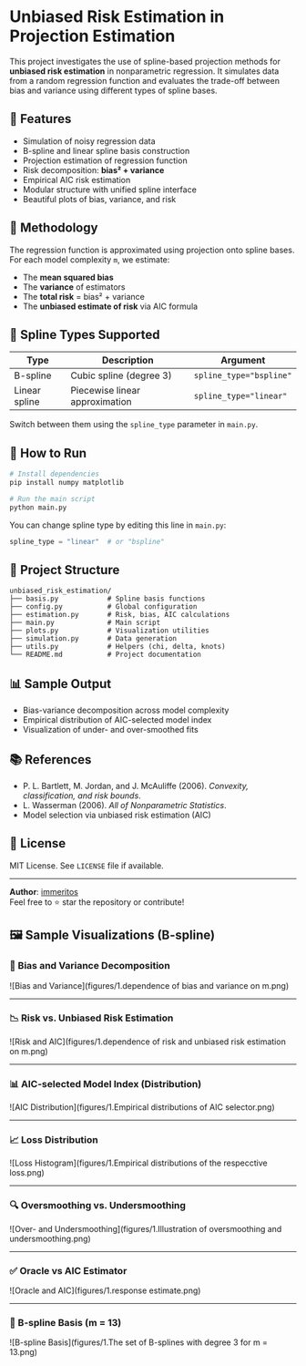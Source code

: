 # Unbiased Risk Estimation in Projection Estimation

This project investigates the use of spline-based projection methods for **unbiased risk estimation** in nonparametric regression. It simulates data from a random regression function and evaluates the trade-off between bias and variance using different types of spline bases.

## 📌 Features

- Simulation of noisy regression data
- B-spline and linear spline basis construction
- Projection estimation of regression function
- Risk decomposition: **bias² + variance**
- Empirical AIC risk estimation
- Modular structure with unified spline interface
- Beautiful plots of bias, variance, and risk

## 🧮 Methodology

The regression function is approximated using projection onto spline bases. For each model complexity `m`, we estimate:

- The **mean squared bias**
- The **variance** of estimators
- The **total risk** = bias² + variance
- The **unbiased estimate of risk** via AIC formula

## 🧩 Spline Types Supported

| Type         | Description                       | Argument            |
|--------------|-----------------------------------|---------------------|
| B-spline     | Cubic spline (degree 3)           | `spline_type="bspline"` |
| Linear spline| Piecewise linear approximation    | `spline_type="linear"`  |

Switch between them using the `spline_type` parameter in `main.py`.

## 🚀 How to Run

```bash
# Install dependencies
pip install numpy matplotlib

# Run the main script
python main.py
```

You can change spline type by editing this line in `main.py`:

```python
spline_type = "linear"  # or "bspline"
```

## 📁 Project Structure

```
unbiased_risk_estimation/
├── basis.py            # Spline basis functions
├── config.py           # Global configuration
├── estimation.py       # Risk, bias, AIC calculations
├── main.py             # Main script
├── plots.py            # Visualization utilities
├── simulation.py       # Data generation
├── utils.py            # Helpers (chi, delta, knots)
└── README.md           # Project documentation
```

## 📊 Sample Output

- Bias-variance decomposition across model complexity
- Empirical distribution of AIC-selected model index
- Visualization of under- and over-smoothed fits

## 📚 References

- P. L. Bartlett, M. Jordan, and J. McAuliffe (2006). *Convexity, classification, and risk bounds*.
- L. Wasserman (2006). *All of Nonparametric Statistics*.
- Model selection via unbiased risk estimation (AIC)

## 📄 License

MIT License. See `LICENSE` file if available.

---

**Author**: [immeritos](https://github.com/immeritos)  
Feel free to ⭐ star the repository or contribute!


## 🖼️ Sample Visualizations (B-spline)

### 🎨 Bias and Variance Decomposition

![Bias and Variance](figures/1.dependence of bias and variance on m.png)

---

### 📉 Risk vs. Unbiased Risk Estimation

![Risk and AIC](figures/1.dependence of risk and unbiased risk estimation on m.png)

---

### 📊 AIC-selected Model Index (Distribution)

![AIC Distribution](figures/1.Empirical distributions of AIC selector.png)

---

### 📈 Loss Distribution

![Loss Histogram](figures/1.Empirical distributions of the respecctive loss.png)

---

### 🔍 Oversmoothing vs. Undersmoothing

![Over- and Undersmoothing](figures/1.Illustration of oversmoothing and undersmoothing.png)

---

### ✅ Oracle vs AIC Estimator

![Oracle and AIC](figures/1.response estimate.png)

---

### 🧩 B-spline Basis (m = 13)

![B-spline Basis](figures/1.The set of B-splines with degree 3 for m = 13.png)
